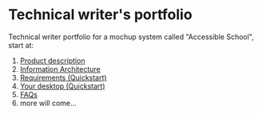 # Technical writer's portfolio

Technical writer portfolio for a mochup system called "Accessible School", start at:
1. [Product description](https://github.com/SaraRydin/srydinsord/issues/6)
2. [Information Architecture](https://github.com/SaraRydin/srydinsord/issues/2)
3. [Requirements (Quickstart)](https://github.com/SaraRydin/srydinsord/issues/3)
4. [Your desktop (Quickstart)](https://github.com/SaraRydin/srydinsord/issues/4)
5. [FAQs](https://github.com/SaraRydin/srydinsord/issues/7)
6. more will come...

